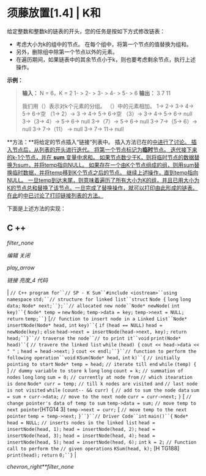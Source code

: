 # 须藤放置[1.4] | K和

给定整数和整数k的链表的开头，您的任务是按如下方式修改链表：

*   考虑大小为k的组中的节点。 在每个组中，将第一个节点的值替换为组和。
*   另外，删除组中除第一个节点以外的元素。
*   在遍历期间，如果链表中的其余节点小于k，则也要考虑剩余节点，执行上述操作。

**示例：**

> **输入：** N = 6，K = 2
> 1- > 2- > 3- > 4- > 5- > 6
> **输出：** 3 7 11
> 
> 我们用（）表示对k个元素的分组。 （）中的元素相加。
> 1-> 2-> 3-> 4-> 5-> 6->空
> （1-> 2）-> 3 -> 4-> 5-> 6->空
> （3）-> 3-> 4-> 5-> 6-> null
> 3->（3-> 4）-> 5-> 6-> null
> 3->（7）-> 5-> 6-> null
> 3-> 7->（5-> 6）-> null
> 3-> 7->（11） -> null
> 3-> 7-> 11-> null

**方法：**将给定的节点插入“链接”列表中。 插入方法已在的[中进行了讨论。 插入节点后，从列表的开头进行迭代。 将第一个节点标记为**临时**节点。 迭代接下来的k-1个节点，并在 **sum** 变量中求和。 如果节点数少于K，则将临时节点的数据替换为sum，并将temp指向NULL。 如果存在一个由K个节点组成的组，则用sum替换临时数据，并将temp移到K个节点之后的节点。 继续上述操作，直到temp指向NULL。 一旦temp到达末尾，则意味着遍历了所有大小为K的组，并且已用大小为K的节点总和替换了该节点。一旦完成了替换操作，就可以打印由此形成的链表。 在此](https://www.geeksforgeeks.org/linked-list-set-2-inserting-a-node/)的[中已讨论了打印链接列表的方法。](https://www.geeksforgeeks.org/linked-list-set-1-introduction/)

下面是上述方法的实现：

## C ++

*filter_none*

*编辑*
*关闭*

*play_arrow*

*链接*
*亮度_4*
*代码*

| `// C++ program for``// SP - K Sum``#include <iostream>``using` `namespace` `std;``// structure for linked list``struct` `Node {` `long` `long` `data;` `Node* next;``};``// allocated new node``Node* newNode(` `int` `key)``{` `Node* temp =` `new` `Node;` `temp->data = key;` `temp->next = NULL;` `return` `temp;``}` [`// function to insert node in a Linked List``Node* insertNode(Node* head,` `int` `key)``{` `if` `(head == NULL)` `head = newNode(key);` `else` `head->next = insertNode(head->next, key);` `return` `head;``}``// traverse the node``// to print it``void` `print(Node* head)``{` `// travere the linked list`​​ `while` `(head) {` `cout << head->data <<` `" "` `;` `head = head->next;` `}` `cout << endl;``}``// function to perform the following operation``void` `KSum(Node* head,` `int` `k)``{` `// initially pointing to start` `Node* temp = head;` `// iterate till end` `while` `(temp) {` ] `// dummy variable to store k` `long` `long` `count = k;` `// summation of nodes` `long` `long` `sum = 0;` `// currently at node from` `// which itearation is done` `Node* curr = temp;` `// till k nodes are visited and` `// last node is not visited` `while` `(count-- && curr) {` `// add to sum the node data` `sum = sum + curr->data;` `// move to the next node` `curr = curr->next;` `}` [ `// change pointer's data of temp to sum` `temp->data = sum;` `// move temp to next pointer`[HTG14 3] `temp->next = curr;` [ `// move temp to the next pointer` `temp = temp->next;` `}``}``// Driver Code``int` `main()``{` `Node* head = NULL;` `// inserts nodes in the linked list` `head = insertNode(head, 1);` `head = insertNode(head, 2);` `head = insertNode(head, 3);` `head = insertNode(head, 4);` `head = insertNode(head, 5);` `head = insertNode(head, 6);` `int` `k = 2;` `// Function call to perform the` `// given operations` `KSum(head, k);` [H TG188] `print(head);` `return` `0;``}` |

*chevron_right**filter_none*